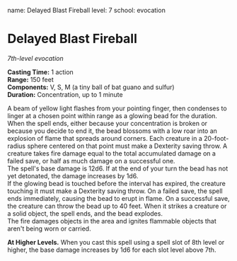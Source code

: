 name: Delayed Blast Fireball
level: 7
school: evocation

# Delayed Blast Fireball 
_7th-level evocation_ 

**Casting Time:** 1 action    
**Range:** 150 feet    
**Components:** V, S, M (a tiny ball of bat guano and sulfur)    
**Duration:** Concentration, up to 1 minute 

A beam of yellow light flashes from your pointing finger, then condenses to linger at a chosen point within range as a glowing bead for the duration. When the spell ends, either because your concentration is broken or because you decide to end it, the bead blossoms with a low roar into an explosion of flame that spreads around corners. Each creature in a 20-foot-radius sphere centered on that point must make a Dexterity saving throw. A creature takes fire damage equal to the total accumulated damage on a failed save, or half as much damage on a successful one.    
The spell's base damage is 12d6. If at the end of your turn the bead has not yet detonated, the damage increases by 1d6.    
If the glowing bead is touched before the interval has expired, the creature touching it must make a Dexterity saving throw. On a failed save, the spell ends immediately, causing the bead to erupt in flame. On a successful save, the creature can throw the bead up to 40 feet. When it strikes a creature or a solid object, the spell ends, and the bead explodes.    
The fire damages objects in the area and ignites flammable objects that aren't being worn or carried. 

**At Higher Levels.** When you cast this spell using a spell slot of 8th level or higher, the base damage increases by 1d6 for each slot level above 7th. 

